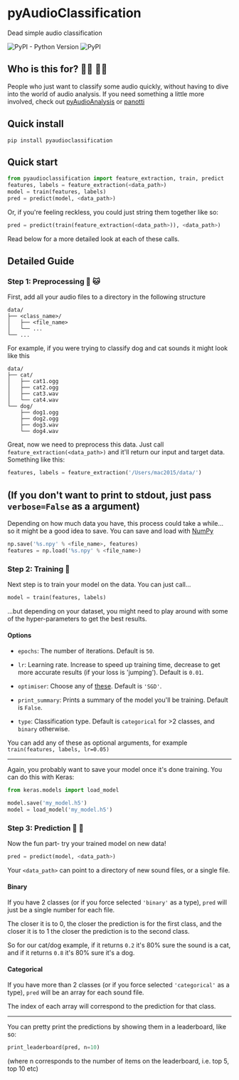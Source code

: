 # pyAudioClassification
Dead simple audio classification

![PyPI - Python Version](https://img.shields.io/pypi/pyversions/Django.svg?style=flat-square)
![PyPI](https://img.shields.io/pypi/v/nine.svg?style=flat-square)

## Who is this for? 👩‍💻 👨‍💻
People who just want to classify some audio quickly, without having to dive into the world of audio analysis.
If you need something a little more involved, check out [pyAudioAnalysis](https://github.com/tyiannak/pyAudioAnalysis) or [panotti](https://github.com/drscotthawley/panotti)

## Quick install
```
pip install pyaudioclassification
```

## Quick start
```python
from pyaudioclassification import feature_extraction, train, predict
features, labels = feature_extraction(<data_path>)
model = train(features, labels)
pred = predict(model, <data_path>)
```

Or, if you're feeling reckless, you could just string them together like so:
```python
pred = predict(train(feature_extraction(<data_path>)), <data_path>)
```

Read below for a more detailed look at each of these calls.

## Detailed Guide
### Step 1: Preprocessing 🐶 🐱
First, add all your audio files to a directory in the following structure
```
data/
├── <class_name>/
│   ├── <file_name>
│   └── ...
└── ...
```

For example, if you were trying to classify dog and cat sounds it might look like this
```
data/
├── cat/
│   ├── cat1.ogg
│   ├── cat2.ogg
│   ├── cat3.wav
│   └── cat4.wav
└── dog/
    ├── dog1.ogg
    ├── dog2.ogg
    ├── dog3.wav
    └── dog4.wav
```

Great, now we need to preprocess this data. Just call `feature_extraction(<data_path>)` and it'll return our input and target data.
Something like this:
```python
features, labels = feature_extraction('/Users/mac2015/data/')
```

(If you don't want to print to stdout, just pass `verbose=False` as a argument)
---
Depending on how much data you have, this process could take a while... so it might be a good idea to save. You can save and load with [NumPy](https://www.numpy.org/)
```python
np.save('%s.npy' % <file_name>, features)
features = np.load('%s.npy' % <file_name>)
```

### Step 2: Training 💪
Next step is to train your model on the data. You can just call...
```python
model = train(features, labels)
```
...but depending on your dataset, you might need to play around with some of the hyper-parameters to get the best results.

#### Options
* `epochs`: The number of iterations. Default is `50`.

* `lr`: Learning rate. Increase to speed up training time, decrease to get more accurate results (if your loss is 'jumping'). Default is `0.01`.

* `optimiser`: Choose any of [these](https://keras.io/optimizers/). Default is `'SGD'`.

* `print_summary`: Prints a summary of the model you'll be training. Default is `False`.

* `type`: Classification type. Default is `categorical` for >2 classes, and `binary` otherwise.

You can add any of these as optional arguments, for example `train(features, labels, lr=0.05)`

---
Again, you probably want to save your model once it's done training. You can do this with Keras:
```python
from keras.models import load_model

model.save('my_model.h5')
model = load_model('my_model.h5')
```

### Step 3: Prediction 🙏 🙌
Now the fun part- try your trained model on new data!

```python
pred = predict(model, <data_path>)
```

Your `<data_path>` can point to a directory of new sound files, or a single file.

#### Binary
If you have 2 classes (or if you force selected `'binary'` as a type), `pred` will just be a single number for each file.

The closer it is to 0, the closer the prediction is for the first class, and the closer it is to 1 the closer the prediction is to the second class.

So for our cat/dog example, if it returns `0.2` it's 80% sure the sound is a cat, and if it returns `0.8` it's 80% sure it's a dog.

#### Categorical
If you have more than 2 classes (or if you force selected `'categorical'` as a type), `pred` will be an array for each sound file.

The index of each array will correspond to the prediction for that class.

---
You can pretty print the predictions by showing them in a leaderboard, like so:

```python
print_leaderboard(pred, n=10)
```

(where n corresponds to the number of items on the leaderboard, i.e. top 5, top 10 etc)
